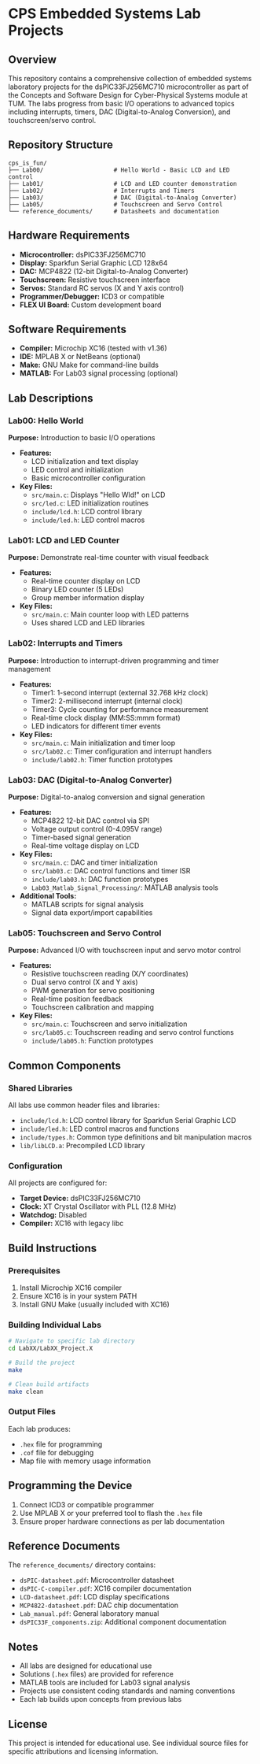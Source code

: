 # CPS Embedded Systems Lab Projects

## Overview
This repository contains a comprehensive collection of embedded systems laboratory projects for the dsPIC33FJ256MC710 microcontroller as part of the Concepts and Software Design for Cyber-Physical Systems module at TUM. The labs progress from basic I/O operations to advanced topics including interrupts, timers, DAC (Digital-to-Analog Conversion), and touchscreen/servo control.

## Repository Structure
```
cps_is_fun/
├── Lab00/                    # Hello World - Basic LCD and LED control
├── Lab01/                    # LCD and LED counter demonstration
├── Lab02/                    # Interrupts and Timers
├── Lab03/                    # DAC (Digital-to-Analog Converter)
├── Lab05/                    # Touchscreen and Servo Control
└── reference_documents/      # Datasheets and documentation
```

## Hardware Requirements
- **Microcontroller:** dsPIC33FJ256MC710
- **Display:** Sparkfun Serial Graphic LCD 128x64
- **DAC:** MCP4822 (12-bit Digital-to-Analog Converter)
- **Touchscreen:** Resistive touchscreen interface
- **Servos:** Standard RC servos (X and Y axis control)
- **Programmer/Debugger:** ICD3 or compatible
- **FLEX UI Board:** Custom development board

## Software Requirements
- **Compiler:** Microchip XC16 (tested with v1.36)
- **IDE:** MPLAB X or NetBeans (optional)
- **Make:** GNU Make for command-line builds
- **MATLAB:** For Lab03 signal processing (optional)

## Lab Descriptions

### Lab00: Hello World
**Purpose:** Introduction to basic I/O operations
- **Features:**
  - LCD initialization and text display
  - LED control and initialization
  - Basic microcontroller configuration
- **Key Files:**
  - `src/main.c`: Displays "Hello Wld!" on LCD
  - `src/led.c`: LED initialization routines
  - `include/lcd.h`: LCD control library
  - `include/led.h`: LED control macros

### Lab01: LCD and LED Counter
**Purpose:** Demonstrate real-time counter with visual feedback
- **Features:**
  - Real-time counter display on LCD
  - Binary LED counter (5 LEDs)
  - Group member information display
- **Key Files:**
  - `src/main.c`: Main counter loop with LED patterns
  - Uses shared LCD and LED libraries

### Lab02: Interrupts and Timers
**Purpose:** Introduction to interrupt-driven programming and timer management
- **Features:**
  - Timer1: 1-second interrupt (external 32.768 kHz clock)
  - Timer2: 2-millisecond interrupt (internal clock)
  - Timer3: Cycle counting for performance measurement
  - Real-time clock display (MM:SS:mmm format)
  - LED indicators for different timer events
- **Key Files:**
  - `src/main.c`: Main initialization and timer loop
  - `src/lab02.c`: Timer configuration and interrupt handlers
  - `include/lab02.h`: Timer function prototypes

### Lab03: DAC (Digital-to-Analog Converter)
**Purpose:** Digital-to-analog conversion and signal generation
- **Features:**
  - MCP4822 12-bit DAC control via SPI
  - Voltage output control (0-4.095V range)
  - Timer-based signal generation
  - Real-time voltage display on LCD
- **Key Files:**
  - `src/main.c`: DAC and timer initialization
  - `src/lab03.c`: DAC control functions and timer ISR
  - `include/lab03.h`: DAC function prototypes
  - `Lab03_Matlab_Signal_Processing/`: MATLAB analysis tools
- **Additional Tools:**
  - MATLAB scripts for signal analysis
  - Signal data export/import capabilities

### Lab05: Touchscreen and Servo Control
**Purpose:** Advanced I/O with touchscreen input and servo motor control
- **Features:**
  - Resistive touchscreen reading (X/Y coordinates)
  - Dual servo control (X and Y axis)
  - PWM generation for servo positioning
  - Real-time position feedback
  - Touchscreen calibration and mapping
- **Key Files:**
  - `src/main.c`: Touchscreen and servo initialization
  - `src/lab05.c`: Touchscreen reading and servo control functions
  - `include/lab05.h`: Function prototypes

## Common Components

### Shared Libraries
All labs use common header files and libraries:
- `include/lcd.h`: LCD control library for Sparkfun Serial Graphic LCD
- `include/led.h`: LED control macros and functions
- `include/types.h`: Common type definitions and bit manipulation macros
- `lib/libLCD.a`: Precompiled LCD library

### Configuration
All projects are configured for:
- **Target Device:** dsPIC33FJ256MC710
- **Clock:** XT Crystal Oscillator with PLL (12.8 MHz)
- **Watchdog:** Disabled
- **Compiler:** XC16 with legacy libc

## Build Instructions

### Prerequisites
1. Install Microchip XC16 compiler
2. Ensure XC16 is in your system PATH
3. Install GNU Make (usually included with XC16)

### Building Individual Labs
```bash
# Navigate to specific lab directory
cd LabXX/LabXX_Project.X

# Build the project
make

# Clean build artifacts
make clean
```

### Output Files
Each lab produces:
- `.hex` file for programming
- `.cof` file for debugging
- Map file with memory usage information

## Programming the Device
1. Connect ICD3 or compatible programmer
2. Use MPLAB X or your preferred tool to flash the `.hex` file
3. Ensure proper hardware connections as per lab documentation

## Reference Documents
The `reference_documents/` directory contains:
- `dsPIC-datasheet.pdf`: Microcontroller datasheet
- `dsPIC-C-compiler.pdf`: XC16 compiler documentation
- `LCD-datasheet.pdf`: LCD display specifications
- `MCP4822-datasheet.pdf`: DAC chip documentation
- `Lab_manual.pdf`: General laboratory manual
- `dsPIC33F_components.zip`: Additional component documentation

## Notes
- All labs are designed for educational use
- Solutions (`.hex` files) are provided for reference
- MATLAB tools are included for Lab03 signal analysis
- Projects use consistent coding standards and naming conventions
- Each lab builds upon concepts from previous labs

## License
This project is intended for educational use. See individual source files for specific attributions and licensing information. 
